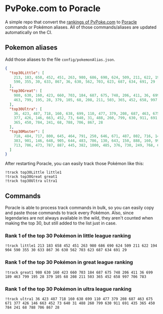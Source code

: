 # PvPoke.com to Poracle
A simple repo that convert the [rankings of PvPoke.com](https://pvpoke.com/rankings/) to [Poracle](https://github.com/KartulUdus/PoracleJS) commands or Pokémon aliases. 
All of those commands/aliases are updated automatically on the CI.

## Pokemon aliases
Add those aliases to the file `config/pokemonAlias.json`. 

<!-- aliases-start -->
```json
{
  "top30Little": [
    213, 183, 658, 452, 451, 263, 980, 686, 690, 624, 509, 211, 622, 194, 904,
    590, 355, 30, 633, 867, 36, 630, 562, 703, 623, 687, 634, 691, 29
  ],
  "top30Great": [
    980, 630, 160, 423, 660, 703, 184, 687, 675, 748, 206, 411, 36, 699, 189,
    463, 799, 195, 28, 379, 105, 68, 208, 211, 503, 365, 452, 658, 997, 706, 783
  ],
  "top30Ultra": [
    36, 423, 487, 718, 160, 638, 699, 110, 477, 379, 208, 687, 463, 675, 671,
    377, 426, 146, 663, 452, 73, 640, 31, 488, 260, 799, 630, 911, 691, 435,
    365, 450, 784, 241, 68, 788, 706, 867, 28
  ],
  "top30Master": [
    718, 484, 717, 800, 645, 464, 791, 250, 646, 671, 487, 802, 716, 149, 893,
    383, 901, 146, 648, 905, 644, 483, 786, 130, 643, 150, 888, 160, 998, 635,
    713, 706, 473, 787, 887, 445, 382, 1000, 485, 376, 730, 249, 768, 649, 260
  ]
}
```
<!-- aliases-end -->

After restarting Poracle, you can easily track those Pokémon like this:
```shell
!track top30Little little1
!track top30Great great1
!track top30Ultra ultra1
```

## Commands
Poracle is able to process track commands in bulk, so you can easily copy and paste those commands to track every Pokémon. 
Also, since legendaries are not always available in the wild, they aren't counted when making the top 30, but still added to the list just in case.

### Rank 1 of the top 30 Pokémon in little league ranking
<!-- top30little-start -->
```
!track little1 213 183 658 452 451 263 980 686 690 624 509 211 622 194 904 590 355 30 633 867 36 630 562 703 623 687 634 691 29
```
<!-- top30little-end -->

### Rank 1 of the top 30 Pokémon in great league ranking
<!-- top30great-start -->
```
!track great1 980 630 160 423 660 703 184 687 675 748 206 411 36 699 189 463 799 195 28 379 105 68 208 211 503 365 452 658 997 706 783
```
<!-- top30great-end -->

### Rank 1 of the top 30 Pokémon in ultra league ranking
<!-- top30ultra-start -->
```
!track ultra1 36 423 487 718 160 638 699 110 477 379 208 687 463 675 671 377 426 146 663 452 73 640 31 488 260 799 630 911 691 435 365 450 784 241 68 788 706 867 28
```
<!-- top30ultra-end -->
